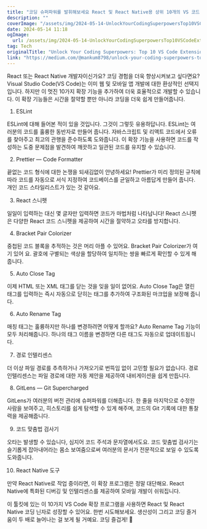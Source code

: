 ```yaml
---
title: "코딩 슈퍼파워를 발휘해보세요 React 및 React Native용 상위 10개의 VS 코드 확장 프로그램"
description: ""
coverImage: "/assets/img/2024-05-14-UnlockYourCodingSuperpowersTop10VSCodeExtensionsforReactandReactNative_0.png"
date: 2024-05-14 11:18
ogImage: 
  url: /assets/img/2024-05-14-UnlockYourCodingSuperpowersTop10VSCodeExtensionsforReactandReactNative_0.png
tag: Tech
originalTitle: "Unlock Your Coding Superpowers: Top 10 VS Code Extensions for React and React Native"
link: "https://medium.com/@mankum8798/unlock-your-coding-superpowers-top-10-vs-code-extensions-for-react-and-react-native-5d9a90f92ec9"
---
```



React 또는 React Native 개발자이신가요? 코딩 경험을 더욱 향상시켜보고 싶다면요? Visual Studio Code(VS Code)는 이미 웹 및 모바일 앱 개발에 대한 환상적인 선택지입니다. 하지만 이 멋진 10가지 확장 기능을 추가하여 더욱 효율적으로 개발할 수 있습니다. 이 확장 기능들은 시간을 절약할 뿐만 아니라 코딩을 더욱 쉽게 만들어줍니다.

1. ESLint

ESLint에 대해 들어본 적이 있을 것입니다. 그것이 그렇듯 유용하답니다. ESLint는 여러분의 코드를 훌륭한 동반자로 만들어 줍니다. 자바스크립트 및 리액트 코드에서 오류를 찾아주고 최고의 관행을 준수하도록 도와줍니다. 이 확장 기능을 사용하면 코드를 작성하는 도중 문제점을 발견하여 깨끗하고 일관된 코드를 유지할 수 있습니다.

2. Prettier — Code Formatter



끝없는 코드 형식에 대한 논쟁을 되새김없이 안녕하세요! Prettier가 미리 정의된 규칙에 따라 코드를 자동으로 서식 지정하여 코드베이스를 균일하고 아름답게 만들어 줍니다. 개인 코드 스타일리스트가 있는 것 같아요.

3. React 스니펫

일일이 입력하는 대신 몇 글자만 입력하면 코드가 마법처럼 나타납니다! React 스니펫은 다양한 React 코드 스니펫을 제공하여 시간을 절약하고 오타를 방지합니다.

4. Bracket Pair Colorizer



중첩된 코드 블록을 추적하는 것은 머리 아플 수 있어요. Bracket Pair Colorizer가 여기 있어 요. 괄호에 구별되는 색상을 할당하여 일치하는 쌍을 빠르게 확인할 수 있게 해 줍니다.

5. Auto Close Tag

이제 HTML 또는 XML 태그를 닫는 것을 잊을 일이 없어요. Auto Close Tag은 열린 태그를 입력하는 즉시 자동으로 닫히는 태그를 추가하여 구조화된 마크업을 보장해 줍니다.

6. Auto Rename Tag



매칭 태그는 훌륭하지만 하나를 변경하려면 어떻게 할까요? Auto Rename Tag 기능이 모두 처리해줍니다. 하나의 태그 이름을 변경하면 다른 태그도 자동으로 업데이트됩니다. 

7. 경로 인텔리센스

더 이상 파일 경로를 추측하거나 가져오기로 번뜩임 없이 고민할 필요가 없습니다. 경로 인텔리센스는 파일 경로에 대한 자동 제안을 제공하여 내비게이션을 쉽게 만듭니다.

8. GitLens — Git Supercharged



GitLens가 여러분의 버전 관리에 슈퍼파워를 더해줍니다. 한 줄을 마지막으로 수정한 사람을 보여주고, 히스토리를 쉽게 탐색할 수 있게 해주며, 코드의 Git 기록에 대한 통찰력을 제공해줍니다.

9. 코드 맞춤법 검사기

오타는 발생할 수 있습니다, 심지어 코드 주석과 문자열에서도요. 코드 맞춤법 검사기는 슬기롭게 잡아내어라는 몸소 보여줌으로써 여러분의 문서가 전문적으로 보일 수 있도록 도와줍니다.

10. React Native 도구



만약 React Native로 작업 중이라면, 이 확장 프로그램은 정말 대단해요. React Native에 특화된 디버깅 및 인텔리센스를 제공하여 모바일 개발이 쉬워집니다.

이 툴킷에 있는 이 10가지 VS Code 확장 프로그램을 사용하면 React 및 React Native 코딩 닌자로 성장할 수 있어요. 한번 시도해보세요. 생산성이 그리고 코딩 즐거움이 두 배로 늘어나는 걸 보게 될 거예요. 코딩 즐겁게! 🚀